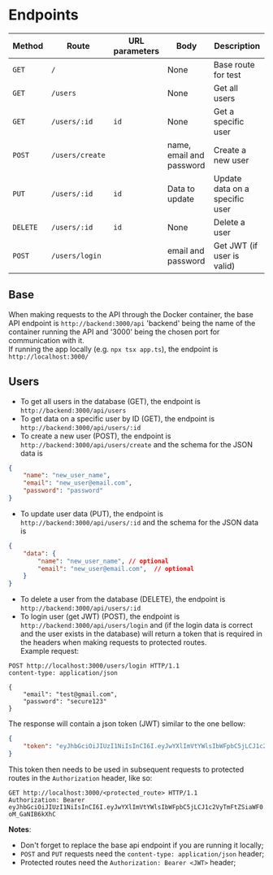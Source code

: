 # Endpoints

| Method     | Route             | URL parameters | Body                      | Description                     |
|------------|-------------------|----------------|---------------------------|---------------------------------|
|```GET```   |```/```            |                |   None                    |Base route for test              |
|```GET```   |```/users```       |                |   None                    |Get all users                    |
|```GET```   |```/users/:id```   |  ```id```      |   None                    |Get a specific user              |
|```POST```  |```/users/create```|                | name, email and password  |Create a new user                |
|```PUT```   |```/users/:id```   |  ```id```      |   Data to update          |Update data on a specific user   |
|```DELETE```|```/users/:id```   |  ```id```      |   None                    |Delete a user                    |
|```POST```  |```/users/login``` |                |   email and password      |Get JWT (if user is valid)       |
## Base
When making requests to the API through the Docker container, the base API endpoint is
```http://backend:3000/api``` 'backend' being the name of the container running the API and '3000' being the chosen port for communication with it.   
If running the app locally (e.g. ```npx tsx app.ts```), the endpoint is ```http://localhost:3000/```

## Users
- To get all users in the database (GET), the endpoint is ```http://backend:3000/api/users```
- To get data on a specific user by ID (GET), the endpoint is ```http://backend:3000/api/users/:id```
- To create a new user (POST), the endpoint is ```http://backend:3000/api/users/create``` and the schema for the JSON data is 
```json
{
	"name": "new_user_name",
	"email": "new_user@email.com",
	"password": "password"
} 
```
- To update user data (PUT), the endpoint is ```http://backend:3000/api/users/:id``` and the schema for the JSON data is 
```json
{
	"data": {
		"name": "new_user_name", // optional
		"email": "new_user@email.com",  // optional
	}
} 
```
- To delete a user from the database (DELETE), the endpoint is ```http://backend:3000/api/users/:id```   
- To login user (get JWT) (POST), the endpoint is ```http://backend:3000/api/users/login``` and (if the login data is correct and the user exists in the database) will return a token that is required in the headers when making requests to protected routes.   
Example request:
```http
POST http://localhost:3000/users/login HTTP/1.1
content-type: application/json

{
	"email": "test@gmail.com",
	"password": "secure123"
}

```
The response will contain a json token (JWT) similar to the one bellow:
```json
{
	"token": "eyJhbGciOiJIUzI1NiIsInCI6I.eyJwYXlImVtYWlsIbWFpbC5jLCJ1c2VyTmFtZSiaWF0.JwQiR3SOzVbsc7QmR-oM_GaNIB6kXhC"
}

```
This token then needs to be used in subsequent requests to protected routes in the ```Authorization``` header, like so:

```http
GET http://localhost:3000/<protected_route> HTTP/1.1
Authorization: Bearer eyJhbGciOiJIUzI1NiIsInCI6I.eyJwYXlImVtYWlsIbWFpbC5jLCJ1c2VyTmFtZSiaWF0.JwQiR3SOzVbsc7QmR-oM_GaNIB6kXhC

```
**Notes**: 
- Don't forget to replace the base api endpoint if you are running it locally;
- ```POST``` and ```PUT``` requests need the ```content-type: application/json``` header;
- Protected routes need the ```Authorization: Bearer <JWT>``` header;